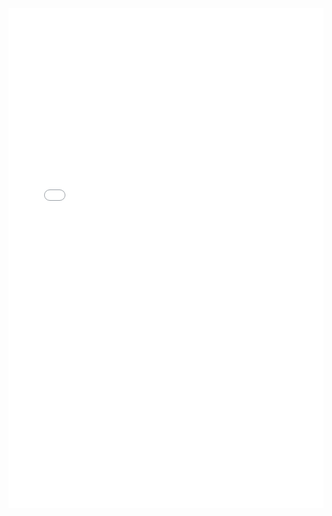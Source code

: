 <embed src="{{ '/assets/pdf/CV_muchrosidi_ok.pdf' | relative_url }}" width="100%" height="800px" type="application/pdf">








